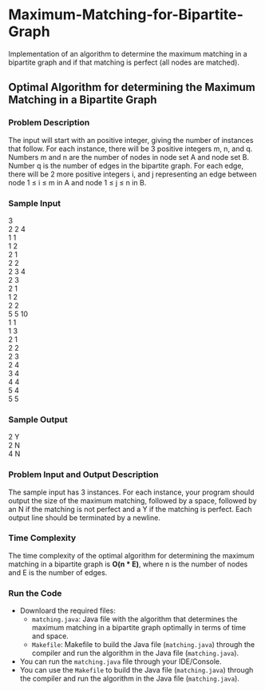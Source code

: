 # Maximum-Matching-for-Bipartite-Graph
Implementation of an algorithm to determine the maximum matching in a bipartite graph and if that matching is perfect (all nodes are matched).

## Optimal Algorithm for determining the Maximum Matching in a Bipartite Graph

### Problem Description
The input will start with an positive integer, giving the number of instances that follow. For each instance, there will be 3 positive integers m, n, and q. Numbers m and n are the number of nodes in node set A and node set B. Number q is the number of edges in the bipartite graph. For each edge, there will be 2 more positive integers i, and j representing an edge between node 1 ≤ i ≤ m in A and node 1 ≤ j ≤ n in B.

### Sample Input
3<br>
2 2 4<br>
1 1<br>
1 2<br>
2 1<br>
2 2<br>
2 3 4<br>
2 3<br>
2 1<br>
1 2<br>
2 2<br>
5 5 10<br>
1 1<br>
1 3<br>
2 1<br>
2 2<br>
2 3<br>
2 4<br>
3 4<br>
4 4<br>
5 4<br>
5 5

### Sample Output
2 Y<br>
2 N<br>
4 N

### Problem Input and Output Description
The sample input has 3 instances.
For each instance, your program should output the size of the maximum matching, followed by a space, followed by an N if the matching is not perfect and a Y if the matching is perfect. Each output line should be terminated by a newline.

### Time Complexity
The time complexity of the optimal algorithm for determining the maximum matching in a bipartite graph is **O(n * E)**, where n is the number of nodes and E is the number of edges.

### Run the Code
- Downloard the required files:
  - `matching.java`: Java file with the algorithm that determines the maximum matching in a bipartite graph optimally in terms of time and space.
  - `Makefile`: Makefile to build the Java file (`matching.java`) through the compiler and run the algorithm in the Java file (`matching.java`).
- You can run the `matching.java` file through your IDE/Console.
- You can use the `Makefile` to build the Java file (`matching.java`) through the compiler and run the algorithm in the Java file (`matching.java`).
